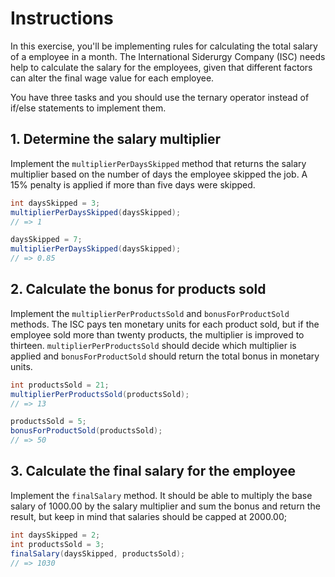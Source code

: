 # Instructions

In this exercise, you'll be implementing rules for calculating the total salary of a employee in a month. The International Siderurgy Company (ISC) needs help to calculate the salary for the employees, given that different factors can alter the final wage value for each employee.

You have three tasks and you should use the ternary operator instead of if/else statements to implement them.

## 1. Determine the salary multiplier

Implement the `multiplierPerDaysSkipped` method that returns the salary multiplier based on the number of days the employee skipped the job. A 15% penalty is applied if more than five days were skipped.

```java
int daysSkipped = 3;
multiplierPerDaysSkipped(daysSkipped);
// => 1

daysSkipped = 7;
multiplierPerDaysSkipped(daysSkipped);
// => 0.85
```

## 2. Calculate the bonus for products sold

Implement the `multiplierPerProductsSold` and `bonusForProductSold` methods. The ISC pays ten monetary units for each product sold, but if the employee sold more than twenty products, the multiplier is improved to thirteen. `multiplierPerProductsSold` should decide which multiplier is applied and `bonusForProductSold` should return the total bonus in monetary units.

```java
int productsSold = 21;
multiplierPerProductsSold(productsSold);
// => 13

productsSold = 5;
bonusForProductSold(productsSold);
// => 50
```

## 3. Calculate the final salary for the employee

Implement the `finalSalary` method. It should be able to multiply the base salary of 1000.00 by the salary multiplier and sum the bonus and return the result, but keep in mind that salaries should be capped at 2000.00;

```java
int daysSkipped = 2;
int productsSold = 3;
finalSalary(daysSkipped, productsSold);
// => 1030
```
